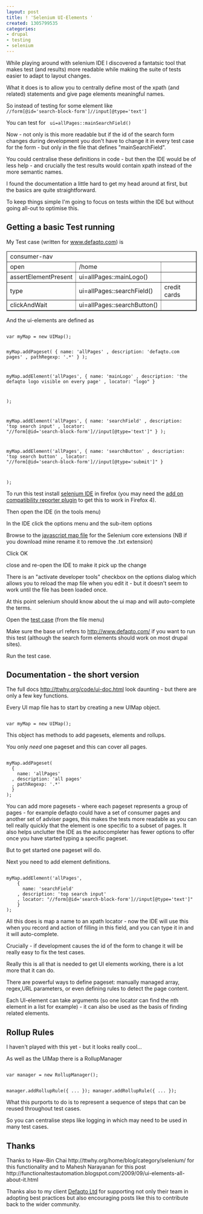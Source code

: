 ```yaml
---
layout: post
title: ! 'Selenium UI-Elements '
created: 1305799535
categories:
- drupal
- testing
- selenium
---
```

While playing around with selenium IDE I discovered a fantatsic tool that makes test (and results) more readable while making the suite of tests easier to adapt to layout changes.

What it does is to allow you to centrally define most of the xpath (and related) statements and give page elements meaningful names.

So instead of testing for some element like 
<code>
//form[@id='search-block-form']//input[@type='text'] 
</code>

You can test for 
<code>
ui=allPages::mainSearchField()
</code>


Now - not only is this more readable but if the id of the search form changes during development you don't have to change it in every test case for the form - but only in the file that defines "mainSearchField".

You could centralise these definitions in code - but then the IDE would be of less help - and crucially the test results would contain xpath instead of the more semantic names.

I found the documentation a little hard to get my head around at first, but the basics are quite straightforward.

To keep things simple I'm going to focus on tests within the IDE but without going all-out to optimise this.


<h2>Getting a basic Test running</h2>

My Test case (written for www.defaqto.com) is
<table cellpadding="1" cellspacing="1" border="1">
<thead>
<tr><td rowspan="1" colspan="3">consumer-nav</td></tr>
</thead><tbody>
<tr>
	<td>open</td>
	<td>/home</td>
	<td></td>
</tr>
<tr>
	<td>assertElementPresent</td>
	<td>ui=allPages::mainLogo()</td>
	<td></td>
</tr>
<tr>
	<td>type</td>
	<td>ui=allPages::searchField()</td>
	<td>credit cards</td>
</tr>
<tr>
	<td>clickAndWait</td>
	<td>ui=allPages::searchButton()</td>
	<td></td>
</tr>
</tbody></table>
 


And the ui-elements are defined as 


<code>
var myMap = new UIMap();

myMap.addPageset(
  {
    name: 'allPages'
  , description: 'defaqto.com pages'
  , pathRegexp: '.*'
  }
);



myMap.addElement('allPages', 
  {
    name: 'mainLogo'
  , description: 'the defaqto logo visible on every page'
  , locator: "logo"
}

);

myMap.addElement('allPages', 
    {
	  name: 'searchField'
	, description: 'top search input'
	, locator: "//form[@id='search-block-form']//input[@type='text']"
	}
);

myMap.addElement('allPages', 
    {
	  name: 'searchButton'
	, description: 'top search button'
	, locator: "//form[@id='search-block-form']//input[@type='submit']"
	}

);
</code>



To run this test install <a href="http://seleniumhq.org/download/">selenium IDE</a> in firefox (you may need the <a href="https://addons.mozilla.org/en-US/firefox/addon/add-on-compatibility-reporter/">add on compatibility reporter plugin</a> to get this to work in Firefox 4).

Then open the IDE (in the tools menu)

In the IDE click the options menu and the sub-item options

Browse to the <a href="/sites/default/files/defaqto-map.js.txt">javascript map file</a> for the Selenium core extensions (NB if you download mine rename it to remove the .txt extension)

Click OK

close and re-open the IDE to make it pick up the change

There is an "activate developer tools" checkbox on the options dialog which allows you to reload the map file when you edit it - but it doesn't seem to work until the file has been loaded once.

At this point selenium should know about the ui map and will auto-complete the terms.

Open the <a href="/sites/default/files/consumer-nav.html">test case</a> (from the file menu)

Make sure the base url refers to http://www.defaqto.com/ if you want to run this test (although the search form elements should work on most drupal sites).

Run the test case.

<h2>Documentation - the short version</h2>

The full docs http://ttwhy.org/code/ui-doc.html look daunting - but there are only a few key functions.

Every UI map file has to start by creating a new UIMap object.


<code>
var myMap = new UIMap();
</code>

This object has methods to add pagesets, elements and rollups.

You only <em>need</em> one pageset and this can cover all pages.

<code>
myMap.addPageset(
  {
    name: 'allPages'
  , description: 'all pages'
  , pathRegexp: '.*'
  }
);
</code>

You can add more pagesets - where each pageset represents a group of pages - for example defaqto could have a set of consumer pages and another set of adviser pages, this makes the tests more readable as you can tell really quickly that the element is one specific to a subset of pages. It also helps unclutter the IDE as the autocompleter has fewer options to offer once you have started typing a specific pageset.

But to get started one pageset will do.

Next you need to add element definitions.

<code>
myMap.addElement('allPages', 
    {
	  name: 'searchField'
	, description: 'top search input'
	, locator: "//form[@id='search-block-form']//input[@type='text']"
	}
);
</code>

All this does is map a name to an xpath locator - now the IDE will use this when you record and action of filling in this field, and you can type it in and it will auto-complete.

Crucially - if development causes the id of the form to change it will be really easy to fix the test cases.

Really this is all that is needed to get UI elements working, there is a lot more that it can do.

There are powerful ways to define pageset: manually managed array, regex,URL parameters, or even defining rules to detect the page content. 

Each UI-element can  take arguments (so one locator can find the nth element in a list for example) - it can also be used as the basis of finding related elements.

<h2>Rollup Rules</h2>
I haven't played with this yet - but it looks really cool...

As well as the UIMap there is a RollupManager

<code>
var manager = new RollupManager();

manager.addRollupRule({ ... });
manager.addRollupRule({ ... });
</code>

What this purports to do is to represent a sequence of steps that can be reused throughout test cases.

So you can centralise steps like logging in which may need to be used in many test cases.

<h2>Thanks</h2>
Thanks to Haw-Bin Chai http://ttwhy.org/home/blog/category/selenium/ for this functionality and to Mahesh Narayanan for this post 
http://functionaltestautomation.blogspot.com/2009/09/ui-elements-all-about-it.html

Thanks also to my client <a href="http://www.defaqto.com/">Defaqto Ltd</a> for supporting not only their team in adopting best practices but also encouraging posts like this to contribute back to the wider community.







